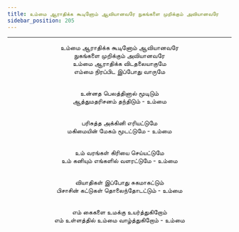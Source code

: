 ```yaml
---
title: உம்மை ஆராதிக்க கூடினோம் ஆவியானவரே நுகங்களை முறிக்கும் அவியானவரே
sidebar_position: 205
---
```


---
<center>
உம்மை ஆராதிக்க கூடினோம் ஆவியானவரே<br/>
நுகங்களை முறிக்கும் அவியானவரே<br/>
உம்மை ஆராதிக்க விடதலையாகுமே<br/>
எம்மை நிரப்பிட இப்போது வாருமே<br/><br/>

உன்னத பெலத்தினால் மூடிடும்<br/>
ஆத்துமதரிசனம் தந்திடும்      - உம்மை<br/><br/>

பரிசுத்த அக்கினி எரியட்டுமே<br/>
மகிமையின் மேகம் மூடட்டுமே      - உம்மை<br/><br/>

உம் வரங்கள் கிரியை செய்யட்டுமே<br/>
உம் கனியும் எங்களில் வளரட்டுமே       - உம்மை<br/><br/>

வியாதிகள் இப்போது சுகமாகட்டும்<br/>
பிசாசின் கட்டுகள் தொலைந்தோடட்டும் - உம்மை<br/><br/>

எம் கைகளை உமக்கு உயர்த்துகிறோம்<br/>
எம் உள்ளத்தில் உம்மை வாழ்த்துகிறோம் - உம்மை
</center>